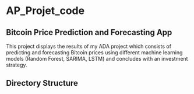 # AP_Projet_code
## Bitcoin Price Prediction and Forecasting App

This project displays the results of my ADA project which consists of predicting and forecasting Bitcoin prices using different machine learning models (Random Forest, SARIMA, LSTM) and concludes with an investment strategy.

## Directory Structure

